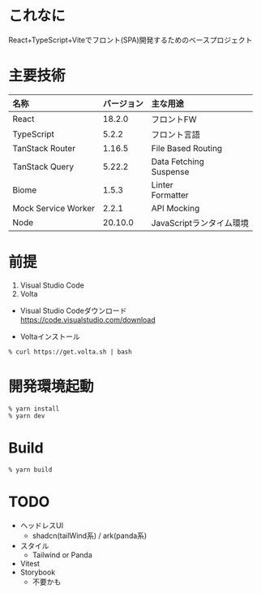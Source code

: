 # これなに
React+TypeScript+Viteでフロント(SPA)開発するためのベースプロジェクト

# 主要技術
| 名称 | バージョン | 主な用途 |
| :--- | :--- | :--- |
| React | 18.2.0 | フロントFW |
| TypeScript | 5.2.2 | フロント言語 |
| TanStack Router | 1.16.5 | File Based Routing |
| TanStack Query | 5.22.2 | Data Fetching<br/>Suspense |
| Biome | 1.5.3 | Linter<br/>Formatter |
| Mock Service Worker | 2.2.1 | API Mocking |
| Node | 20.10.0 | JavaScriptランタイム環境 |

# 前提
1. Visual Studio Code
2. Volta

- Visual Studio Codeダウンロード  
https://code.visualstudio.com/download

- Voltaインストール
```
% curl https://get.volta.sh | bash
```

# 開発環境起動
```
% yarn install
% yarn dev
```

# Build
```
% yarn build
```

# TODO
- ヘッドレスUI
  - shadcn(tailWind系) / ark(panda系)
- スタイル
  - Tailwind or Panda
- Vitest
- Storybook
  - 不要かも
